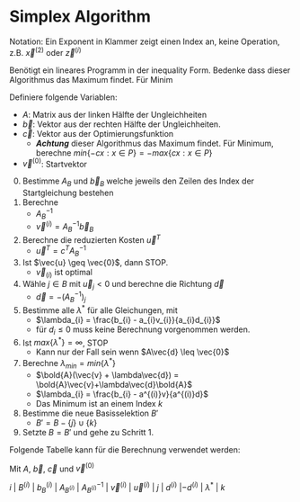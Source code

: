 # Simplex Algorithm

Notation: Ein Exponent in Klammer zeigt einen Index an, keine Operation, z.B. $\vec{x}^{(2)}$ oder $\vec{z}^{(i)}$

Benötigt ein lineares Programm in der inequality Form. Bedenke dass dieser Algorithmus das Maximum findet. Für Minim

Definiere folgende Variablen:

- $A$: Matrix aus der linken Hälfte der Ungleichheiten
- $\vec{b}$: Vektor aus der rechten Hälfte der Ungleichheiten.
- $\vec{c}$: Vektor aus der Optimierungsfunktion
  - ***Achtung*** dieser Algorithmus das Maximum findet. Für Minimum, berechne $min\{-cx:x\in P\}=-max\{cx:x\in P\}$
- $\vec{v}^{(0)}$: Startvektor

0. Bestimme $A_{B}$ und $\vec{b}_{B}$ welche jeweils den Zeilen des Index der Startgleichung bestehen
1. Berechne
   - $A_{B}^{-1}$
   - $\vec{v}^{(i)}=A_{B}^{-1}\vec{b}_{B}$
2. Berechne die reduzierten Kosten $\vec{u}^{T}$
   - $\vec{u}^{T}=c^{T}A_{B}^{-1}$
3. Ist $\vec{u} \geq \vec{0}$, dann STOP.
   - $\vec{v}_{(i)}$ ist optimal
4. Wähle $j \in B$ mit $\vec{u}_{j} < 0$ und berechne die Richtung $\vec{d}$
   - $\vec{d} = -(A_{B}^{-1})_{j}$
5. Bestimme alle $\lambda^{*}$ für alle Gleichungen, mit
   - $\lambda_{i} = \frac{b_{i} - a_{i}v_{i}}{a_{i}d_{i}}$
   - für $d_{i} \leq 0$ muss keine Berechnung vorgenommen werden.
6. Ist $max\{\lambda^{*}\} = \infty$, STOP
   - Kann nur der Fall sein wenn $A\vec{d} \leq \vec{0}$
7. Berechne $\lambda_{min} = min\{\lambda^{*}\}$
   - $\bold{A}(\vec{v} + \lambda\vec{d}) = \bold{A}\vec{v}+\lambda\vec{d}\bold{A}$
   - $\lambda_{i} = \frac{b_{i} - a^{(i)}v}{a^{(i)}d}$
   - Das Minimum ist an einem Index $k$
8. Bestimme die neue Basisselektion $B'$
   - $B' = B - \{j\} \cup \{k\}$
9.  Setzte $B = B'$ und gehe zu Schritt 1.

Folgende Tabelle kann für die Berechnung verwendet werden:

Mit $A$, $\vec{b}$, $\vec{c}$ und $\vec{v}^{(0)}$

$i$ | $B^{(i)}$ | $b_{B}^{(i)}$ | $A_{B^{(i)}}$ | $A_{B^{(i)}}^{-1}$ | $\vec{v}^{(i)}$ | $\vec{u}^{(i)}$ | $j$ | $d^{(i)}$ |$-d^{(i)}$ | $\lambda^{*}$ | $k$